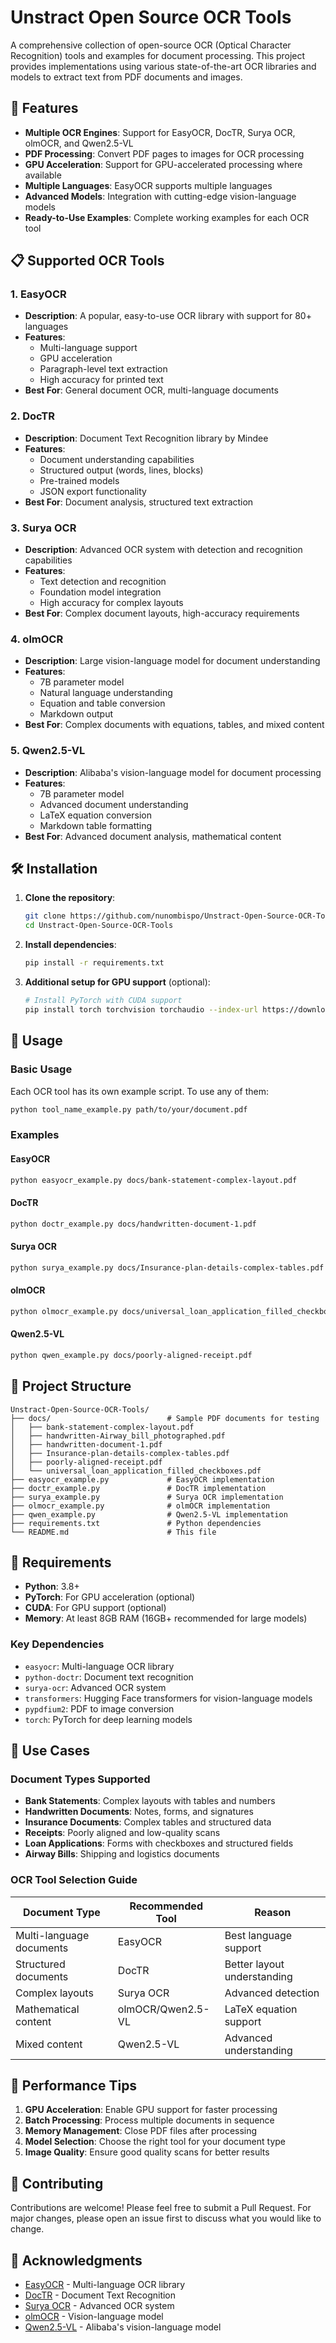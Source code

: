 # Unstract Open Source OCR Tools

A comprehensive collection of open-source OCR (Optical Character Recognition) tools and examples for document processing. This project provides implementations using various state-of-the-art OCR libraries and models to extract text from PDF documents and images.

## 🚀 Features

- **Multiple OCR Engines**: Support for EasyOCR, DocTR, Surya OCR, olmOCR, and Qwen2.5-VL
- **PDF Processing**: Convert PDF pages to images for OCR processing
- **GPU Acceleration**: Support for GPU-accelerated processing where available
- **Multiple Languages**: EasyOCR supports multiple languages
- **Advanced Models**: Integration with cutting-edge vision-language models
- **Ready-to-Use Examples**: Complete working examples for each OCR tool

## 📋 Supported OCR Tools

### 1. **EasyOCR**

- **Description**: A popular, easy-to-use OCR library with support for 80+ languages
- **Features**:
  - Multi-language support
  - GPU acceleration
  - Paragraph-level text extraction
  - High accuracy for printed text
- **Best For**: General document OCR, multi-language documents

### 2. **DocTR**

- **Description**: Document Text Recognition library by Mindee
- **Features**:
  - Document understanding capabilities
  - Structured output (words, lines, blocks)
  - Pre-trained models
  - JSON export functionality
- **Best For**: Document analysis, structured text extraction

### 3. **Surya OCR**

- **Description**: Advanced OCR system with detection and recognition capabilities
- **Features**:
  - Text detection and recognition
  - Foundation model integration
  - High accuracy for complex layouts
- **Best For**: Complex document layouts, high-accuracy requirements

### 4. **olmOCR**

- **Description**: Large vision-language model for document understanding
- **Features**:
  - 7B parameter model
  - Natural language understanding
  - Equation and table conversion
  - Markdown output
- **Best For**: Complex documents with equations, tables, and mixed content

### 5. **Qwen2.5-VL**

- **Description**: Alibaba's vision-language model for document processing
- **Features**:
  - 7B parameter model
  - Advanced document understanding
  - LaTeX equation conversion
  - Markdown table formatting
- **Best For**: Advanced document analysis, mathematical content

## 🛠️ Installation

1. **Clone the repository**:

   ```bash
   git clone https://github.com/nunombispo/Unstract-Open-Source-OCR-Tools
   cd Unstract-Open-Source-OCR-Tools
   ```

2. **Install dependencies**:

   ```bash
   pip install -r requirements.txt
   ```

3. **Additional setup for GPU support** (optional):
   ```bash
   # Install PyTorch with CUDA support
   pip install torch torchvision torchaudio --index-url https://download.pytorch.org/whl/cu118
   ```

## 📖 Usage

### Basic Usage

Each OCR tool has its own example script. To use any of them:

```bash
python tool_name_example.py path/to/your/document.pdf
```

### Examples

#### EasyOCR

```bash
python easyocr_example.py docs/bank-statement-complex-layout.pdf
```

#### DocTR

```bash
python doctr_example.py docs/handwritten-document-1.pdf
```

#### Surya OCR

```bash
python surya_example.py docs/Insurance-plan-details-complex-tables.pdf
```

#### olmOCR

```bash
python olmocr_example.py docs/universal_loan_application_filled_checkboxes.pdf
```

#### Qwen2.5-VL

```bash
python qwen_example.py docs/poorly-aligned-receipt.pdf
```

## 📁 Project Structure

```
Unstract-Open-Source-OCR-Tools/
├── docs/                          # Sample PDF documents for testing
│   ├── bank-statement-complex-layout.pdf
│   ├── handwritten-Airway_bill_photographed.pdf
│   ├── handwritten-document-1.pdf
│   ├── Insurance-plan-details-complex-tables.pdf
│   ├── poorly-aligned-receipt.pdf
│   └── universal_loan_application_filled_checkboxes.pdf
├── easyocr_example.py             # EasyOCR implementation
├── doctr_example.py               # DocTR implementation
├── surya_example.py               # Surya OCR implementation
├── olmocr_example.py              # olmOCR implementation
├── qwen_example.py                # Qwen2.5-VL implementation
├── requirements.txt               # Python dependencies
└── README.md                      # This file
```

## 🔧 Requirements

- **Python**: 3.8+
- **PyTorch**: For GPU acceleration (optional)
- **CUDA**: For GPU support (optional)
- **Memory**: At least 8GB RAM (16GB+ recommended for large models)

### Key Dependencies

- `easyocr`: Multi-language OCR library
- `python-doctr`: Document text recognition
- `surya-ocr`: Advanced OCR system
- `transformers`: Hugging Face transformers for vision-language models
- `pypdfium2`: PDF to image conversion
- `torch`: PyTorch for deep learning models

## 🎯 Use Cases

### Document Types Supported

- **Bank Statements**: Complex layouts with tables and numbers
- **Handwritten Documents**: Notes, forms, and signatures
- **Insurance Documents**: Complex tables and structured data
- **Receipts**: Poorly aligned and low-quality scans
- **Loan Applications**: Forms with checkboxes and structured fields
- **Airway Bills**: Shipping and logistics documents

### OCR Tool Selection Guide

| Document Type            | Recommended Tool  | Reason                      |
| ------------------------ | ----------------- | --------------------------- |
| Multi-language documents | EasyOCR           | Best language support       |
| Structured documents     | DocTR             | Better layout understanding |
| Complex layouts          | Surya OCR         | Advanced detection          |
| Mathematical content     | olmOCR/Qwen2.5-VL | LaTeX equation support      |
| Mixed content            | Qwen2.5-VL        | Advanced understanding      |

## 🚀 Performance Tips

1. **GPU Acceleration**: Enable GPU support for faster processing
2. **Batch Processing**: Process multiple documents in sequence
3. **Memory Management**: Close PDF files after processing
4. **Model Selection**: Choose the right tool for your document type
5. **Image Quality**: Ensure good quality scans for better results

## 🤝 Contributing

Contributions are welcome! Please feel free to submit a Pull Request. For major changes, please open an issue first to discuss what you would like to change.

## 🙏 Acknowledgments

- [EasyOCR](https://github.com/JaidedAI/EasyOCR) - Multi-language OCR library
- [DocTR](https://github.com/mindee/doctr) - Document Text Recognition
- [Surya OCR](https://github.com/VikParuchuri/surya) - Advanced OCR system
- [olmOCR](https://huggingface.co/allenai/olmOCR-7B-0725) - Vision-language model
- [Qwen2.5-VL](https://huggingface.co/Qwen/Qwen2.5-VL-7B-Instruct) - Alibaba's vision-language model
